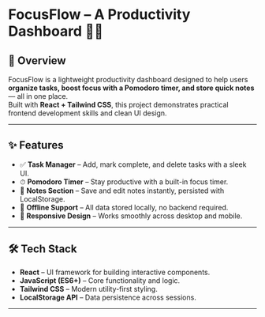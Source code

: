 
# FocusFlow – A Productivity Dashboard 🧑‍💻

## 🌟 Overview
FocusFlow is a lightweight productivity dashboard designed to help users **organize tasks, boost focus with a Pomodoro timer, and store quick notes** — all in one place.  
Built with **React + Tailwind CSS**, this project demonstrates practical frontend development skills and clean UI design.  

---

## ✨ Features
- ✅ **Task Manager** – Add, mark complete, and delete tasks with a sleek UI.  
- ⏱ **Pomodoro Timer** – Stay productive with a built-in focus timer.  
- 📝 **Notes Section** – Save and edit notes instantly, persisted with LocalStorage.  
- 💾 **Offline Support** – All data stored locally, no backend required.  
- 🎨 **Responsive Design** – Works smoothly across desktop and mobile.  

---

## 🛠️ Tech Stack
- **React** – UI framework for building interactive components.  
- **JavaScript (ES6+)** – Core functionality and logic.  
- **Tailwind CSS** – Modern utility-first styling.  
- **LocalStorage API** – Data persistence across sessions.  

---

